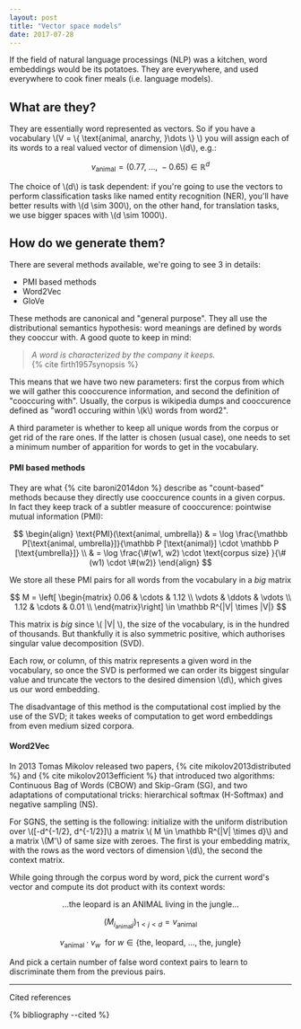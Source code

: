 ```yaml
---
layout: post
title: "Vector space models"
date: 2017-07-28
---
```


If the field of natural language processings (NLP) was a kitchen, word embeddings would be its potatoes. They are everywhere, and used everywhere to cook finer meals (i.e. language models).

## What are they?

They are essentially word represented as vectors. So if you have a vocabulary \\(V = \\{ \text{animal, anarchy, }\dots \\} \\) you will assign each of its words to a real valued vector of dimension \\(d\\), e.g.: 

$$ v_{\text{animal}} = (0.77,~\dots,~-0.65)\in \mathbb R^d $$

The choice of \\(d\\) is task dependent: if you're going to use the vectors to perform classification tasks like named entity recognition (NER), you'll have better results with \\(d \sim 300\\), on the other hand, for translation tasks, we use bigger spaces with \\(d \sim 1000\\).

## How do we generate them?

There are several methods available, we're going to see 3 in details:

* PMI based methods
* Word2Vec
* GloVe

These methods are canonical and "general purpose". They all use the distributional semantics hypothesis: word meanings are defined by words they cooccur with. A good quote to keep in mind:

> _A word is characterized by the company it keeps._  
{% cite firth1957synopsis %}

This means that we have two new parameters: first the corpus from which we will gather this cooccurence information, and second the definition of "cooccuring with". Usually, the corpus is wikipedia dumps and cooccurence defined as "word1 occuring within \\(k\\) words from word2".

A third parameter is whether to keep all unique words from the corpus or get rid of the rare ones. If the latter is chosen (usual case), one needs to set a minimum number of apparition for words to get in the vocabulary.


#### PMI based methods

They are what {% cite baroni2014don %} describe as "count-based" methods because they directly use cooccurence counts in a given corpus. In fact they keep track of a subtler measure of cooccurence: pointwise mutual information (PMI):

$$ \begin{align} \text{PMI}(\text{animal, umbrella}) & = \log \frac{\mathbb P[\text{animal, umbrella}]}{\mathbb P [\text{animal}] \cdot \mathbb P [\text{umbrella}]} \\ & = \log \frac{\#(w1, w2) \cdot \text{corpus size} }{\#(w1) \cdot \#(w2)} \end{align} $$

We store all these PMI pairs for all words from the vocabulary in a _big_ matrix

$$ M = \left[ \begin{matrix} 0.06 & \cdots & 1.12 \\ \vdots & \ddots & \vdots \\ 1.12 & \cdots & 0.01 \\ \end{matrix}\right] \in \mathbb R^{|V| \times |V|} $$

This matrix is _big_ since \\( \|V\| \\), the size of the vocabulary, is in the hundred of thousands. But thankfully it is also symmetric positive, which authorises singular value decomposition (SVD).

Each row, or column, of this matrix represents a given word in the vocabulary, so once the SVD is performed we can order its biggest singular value and truncate the vectors to the desired dimension \\(d\\), which gives us our word embedding.

The disadvantage of this method is the computational cost implied by the use of the SVD; it takes weeks of computation to get word embeddings from even medium sized corpora.

#### Word2Vec

In 2013 Tomas Mikolov released two papers, {% cite mikolov2013distributed %} and {% cite mikolov2013efficient %} that introduced two algorithms: Continuous Bag of Words (CBOW) and Skip-Gram (SG), and two adaptations of computational tricks: hierarchical softmax (H-Softmax) and negative sampling (NS).

For SGNS, the setting is the following: initialize with the uniform distribution over \\([-d^{-1/2}, d^{-1/2}]\\) a matrix \\( M \in \mathbb R^{\|V\| \times d}\\) and a matrix \\(M'\\) of same size with zeroes. The first is your embedding matrix, with the rows as the word vectors of dimension \\(d\\), the second the context matrix.

While going through the corpus word by word, pick the current word's vector and compute its dot product with its context words:

$$ \dots \text{the leopard is an ANIMAL living in the jungle} \dots $$

$$ (M_{i_{\text{animal}}j})_{1<j<d} = v_{\text{animal}} $$

$$ v_{\text{animal}} \cdot v_{w} ~~ \text{for } w \in \{\text{the, leopard, ..., the, jungle} \}$$

And pick a certain number of false word context pairs to learn to discriminate them from the previous pairs.

---

Cited references

{% bibliography --cited %}